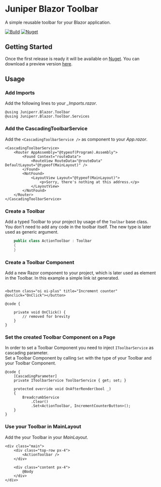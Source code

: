 # Juniper Blazor Toolbar
A simple reusable toolbar for your Blazor application.

[![Build](https://img.shields.io/github/workflow/status/jnprr/blazor-toolbar/Deploy%20Master)](https://github.com/jnprr/blazor-toolbar/actions?query=workflow%3A"Deploy+Master")
[![Nuget](https://img.shields.io/github/v/release/jnprr/blazor-toolbar?sort=semver)](https://github.com/jnprr/blazor-toolbar/packages/)

## Getting Started
Once the first release is ready it will be available on [Nuget](https://www.nuget.org/).
You can download a preview version [here](https://github.com/jnprr/blazor-toolbar/packages/).

## Usage

### Add Imports

Add the following lines to your *_Imports.razor*.

```razor
@using Juniperr.Blazor.Toolbar
@using Juniperr.Blazor.Toolbar.Services
```

### Add the CascadingToolbarService

Add the `<CascadingToolbarService />` as component to your *App.razor*.

```razor
<CascadingToolbarService>
    <Router AppAssembly="@typeof(Program).Assembly">
        <Found Context="routeData">
            <RouteView RouteData="@routeData" DefaultLayout="@typeof(MainLayout)" />
        </Found>
        <NotFound>
            <LayoutView Layout="@typeof(MainLayout)">
                <p>Sorry, there's nothing at this address.</p>
            </LayoutView>
        </NotFound>
    </Router>
</CascadingToolbarService>
```

### Create a Toolbar

Add a typed Toolbar to your project by usage of the `Toolbar` base class.  
You don't need to add any code in the toolbar itself. The new type is later used as generic argument.

```csharp
    public class ActionToolbar : Toolbar
    {
    }
```

### Create a Toolbar Component

Add a new Razor component to your project, which is later used as element in the Toolbar.
In this example a simple link ist generated.

```razor

<button class="oi oi-plus" title="Increment counter" @onclick="OnClick"></button>

@code {

    private void OnClick() {
        // removed for brevity 
    }  
}

```

### Set the created Toolbar Component on a Page

In order to set a Toolbar Component you need to inject `IToolbarService` as cascading parameter.  
Set a Toolbar Component by calling `Set` with the type of your Toolbar and your Toolbar Component.

```razor
@code {
    [CascadingParameter]
    private IToolbarService ToolbarService { get; set; }

    protected override void OnAfterRender(bool _)
    {
        BreadcrumbService
            .Clear()
            .Set<ActionToolbar, IncrementCounterButton>();
    }
}
```

### Use your Toolbar in MainLayout

Add the your Toolbar in your *MainLayout*.

```razor
<div class="main">
    <div class="top-row px-4">
        <ActionToolbar />
    </div>

    <div class="content px-4">
        @Body
    </div>
</div>
```
